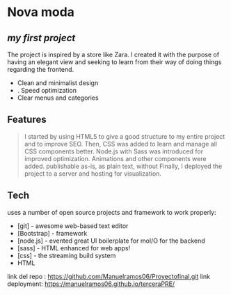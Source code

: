 # Nova moda
## _my first project_

The project is inspired by a store like Zara. I created it with the purpose of having an elegant view and seeking to learn from their way of doing things regarding the frontend.

- Clean and minimalist design
- . Speed optimization
- Clear menus and categories

## Features

> I started by using HTML5 to give a good structure to my entire project and to improve SEO.
> Then, CSS was added to learn and manage all CSS components better.
> Node.js with Sass was introduced for improved optimization.
> Animations and other components were added.
> publishable as-is, as plain text, without
> Finally, I deployed the project to a server and hosting for visualization.


## Tech
uses a number of open source projects and framework to work properly:


- [git] - awesome web-based text editor
- [Bootstrap] - framework
- [node.js] - evented great UI boilerplate for moI/O for the backend
- [sass] - HTML enhanced for web apps!
- [css] - the streaming build system
 - HTML


link del repo : https://github.com/Manuelramos06/Proyectofinal.git
link deployment: https://manuelramos06.github.io/terceraPRE/


